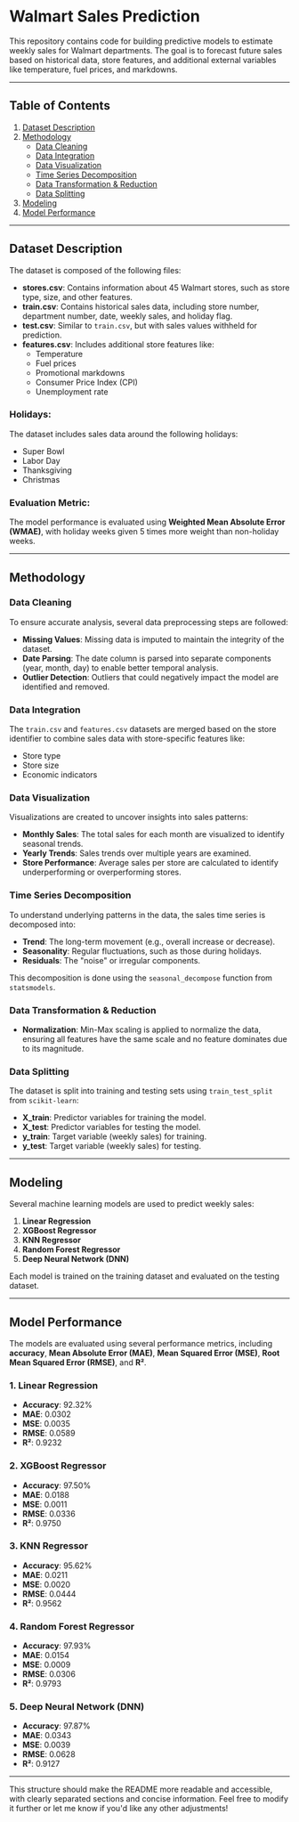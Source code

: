 # Walmart Sales Prediction

This repository contains code for building predictive models to estimate weekly sales for Walmart departments. The goal is to forecast future sales based on historical data, store features, and additional external variables like temperature, fuel prices, and markdowns.

---

## Table of Contents

1. [Dataset Description](#dataset-description)
2. [Methodology](#methodology)
   - [Data Cleaning](#data-cleaning)
   - [Data Integration](#data-integration)
   - [Data Visualization](#data-visualization)
   - [Time Series Decomposition](#time-series-decomposition)
   - [Data Transformation & Reduction](#data-transformation--reduction)
   - [Data Splitting](#data-splitting)
3. [Modeling](#modeling)
4. [Model Performance](#model-performance)

---

## Dataset Description

The dataset is composed of the following files:

- **stores.csv**: Contains information about 45 Walmart stores, such as store type, size, and other features.
- **train.csv**: Contains historical sales data, including store number, department number, date, weekly sales, and holiday flag.
- **test.csv**: Similar to `train.csv`, but with sales values withheld for prediction.
- **features.csv**: Includes additional store features like:
  - Temperature
  - Fuel prices
  - Promotional markdowns
  - Consumer Price Index (CPI)
  - Unemployment rate

### Holidays:
The dataset includes sales data around the following holidays:
- Super Bowl
- Labor Day
- Thanksgiving
- Christmas

### Evaluation Metric:
The model performance is evaluated using **Weighted Mean Absolute Error (WMAE)**, with holiday weeks given 5 times more weight than non-holiday weeks.

---

## Methodology

### Data Cleaning
To ensure accurate analysis, several data preprocessing steps are followed:
- **Missing Values**: Missing data is imputed to maintain the integrity of the dataset.
- **Date Parsing**: The date column is parsed into separate components (year, month, day) to enable better temporal analysis.
- **Outlier Detection**: Outliers that could negatively impact the model are identified and removed.

### Data Integration
The `train.csv` and `features.csv` datasets are merged based on the store identifier to combine sales data with store-specific features like:
- Store type
- Store size
- Economic indicators

### Data Visualization
Visualizations are created to uncover insights into sales patterns:
- **Monthly Sales**: The total sales for each month are visualized to identify seasonal trends.
- **Yearly Trends**: Sales trends over multiple years are examined.
- **Store Performance**: Average sales per store are calculated to identify underperforming or overperforming stores.

### Time Series Decomposition
To understand underlying patterns in the data, the sales time series is decomposed into:
- **Trend**: The long-term movement (e.g., overall increase or decrease).
- **Seasonality**: Regular fluctuations, such as those during holidays.
- **Residuals**: The "noise" or irregular components.

This decomposition is done using the `seasonal_decompose` function from `statsmodels`.

### Data Transformation & Reduction
- **Normalization**: Min-Max scaling is applied to normalize the data, ensuring all features have the same scale and no feature dominates due to its magnitude.

### Data Splitting
The dataset is split into training and testing sets using `train_test_split` from `scikit-learn`:
- **X_train**: Predictor variables for training the model.
- **X_test**: Predictor variables for testing the model.
- **y_train**: Target variable (weekly sales) for training.
- **y_test**: Target variable (weekly sales) for testing.

---

## Modeling

Several machine learning models are used to predict weekly sales:
1. **Linear Regression**
2. **XGBoost Regressor**
3. **KNN Regressor**
4. **Random Forest Regressor**
5. **Deep Neural Network (DNN)**

Each model is trained on the training dataset and evaluated on the testing dataset.

---

## Model Performance

The models are evaluated using several performance metrics, including **accuracy**, **Mean Absolute Error (MAE)**, **Mean Squared Error (MSE)**, **Root Mean Squared Error (RMSE)**, and **R²**.

### 1. **Linear Regression**
- **Accuracy**: 92.32%
- **MAE**: 0.0302
- **MSE**: 0.0035
- **RMSE**: 0.0589
- **R²**: 0.9232

### 2. **XGBoost Regressor**
- **Accuracy**: 97.50%
- **MAE**: 0.0188
- **MSE**: 0.0011
- **RMSE**: 0.0336
- **R²**: 0.9750

### 3. **KNN Regressor**
- **Accuracy**: 95.62%
- **MAE**: 0.0211
- **MSE**: 0.0020
- **RMSE**: 0.0444
- **R²**: 0.9562

### 4. **Random Forest Regressor**
- **Accuracy**: 97.93%
- **MAE**: 0.0154
- **MSE**: 0.0009
- **RMSE**: 0.0306
- **R²**: 0.9793

### 5. **Deep Neural Network (DNN)**
- **Accuracy**: 97.87%
- **MAE**: 0.0343
- **MSE**: 0.0039
- **RMSE**: 0.0628
- **R²**: 0.9127

---

This structure should make the README more readable and accessible, with clearly separated sections and concise information. Feel free to modify it further or let me know if you'd like any other adjustments!
